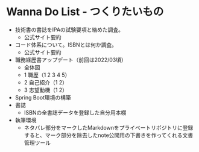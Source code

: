 # Wanna Do List - つくりたいもの
- 技術書の書誌をIPAの試験要項と絡めた調査。
  - 公式サイト要約
- コード体系について。ISBNとは何か調査。
  - 公式サイト要約
- 職務経歴書アップデート（前回は2022/03頃）
  - 全体図
  - 1 職歴（1 2 3 4 5）
  - 2 自己紹介（1 2）
  - 3 志望動機（1 2）
- Spring Boot環境の構築
- 書誌
  - ISBNの全書誌データを登録した自分用本棚
- 執筆環境
  - ネタバレ部分をマークしたMarkdownをプライベートリポジトリに登録すると、マーク部分を除去したnote公開用の下書きを作ってくれる文書管理ツール
